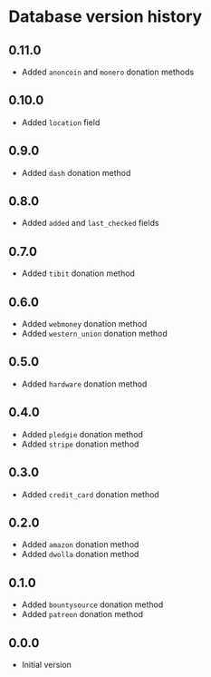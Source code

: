 # Database version history

## 0.11.0

* Added ```anoncoin``` and ```monero``` donation methods

## 0.10.0

* Added ```location``` field

## 0.9.0

* Added ```dash``` donation method

## 0.8.0

* Added ```added``` and ```last_checked``` fields

## 0.7.0

* Added ```tibit``` donation method

## 0.6.0

* Added ```webmoney``` donation method
* Added ```western_union``` donation method

## 0.5.0

* Added ```hardware``` donation method

## 0.4.0

* Added ```pledgie``` donation method
* Added ```stripe``` donation method

## 0.3.0

* Added ```credit_card``` donation method

## 0.2.0

* Added ```amazon``` donation method
* Added ```dwolla``` donation method

## 0.1.0

* Added ```bountysource``` donation method
* Added ```patreon``` donation method

## 0.0.0

* Initial version
